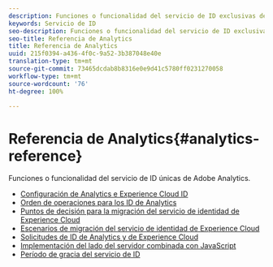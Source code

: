 ```yaml
---
description: Funciones o funcionalidad del servicio de ID exclusivas de Adobe Analytics.
keywords: Servicio de ID
seo-description: Funciones o funcionalidad del servicio de ID exclusivas de Adobe Analytics.
seo-title: Referencia de Analytics
title: Referencia de Analytics
uuid: 215f0394-a436-4f0c-9a52-3b387048e40e
translation-type: tm+mt
source-git-commit: 73465dcdab8b8316e0e9d41c5780ff0231270058
workflow-type: tm+mt
source-wordcount: '76'
ht-degree: 100%

---
```



# Referencia de Analytics{#analytics-reference}

Funciones o funcionalidad del servicio de ID únicas de Adobe Analytics.

+ [Configuración de Analytics e Experience Cloud ID](analytics-ids.md)
+ [Orden de operaciones para los ID de Analytics](analytics-order-of-operations.md)
+ [Puntos de decisión para la migración del servicio de identidad de Experience Cloud](migration-decisions.md)
+ [Escenarios de migración del servicio de identidad de Experience Cloud](migration-scenarios.md)
+ [Solicitudes de ID de Analytics y de Experience Cloud](legacy-analytics.md)
+ [Implementación del lado del servidor combinada con JavaScript](server-side.md)
+ [Período de gracia del servicio de ID](grace-period.md)
<!--+ [Data Collection CNAMEs and Cross-Domain Tracking](cname.md)-->
